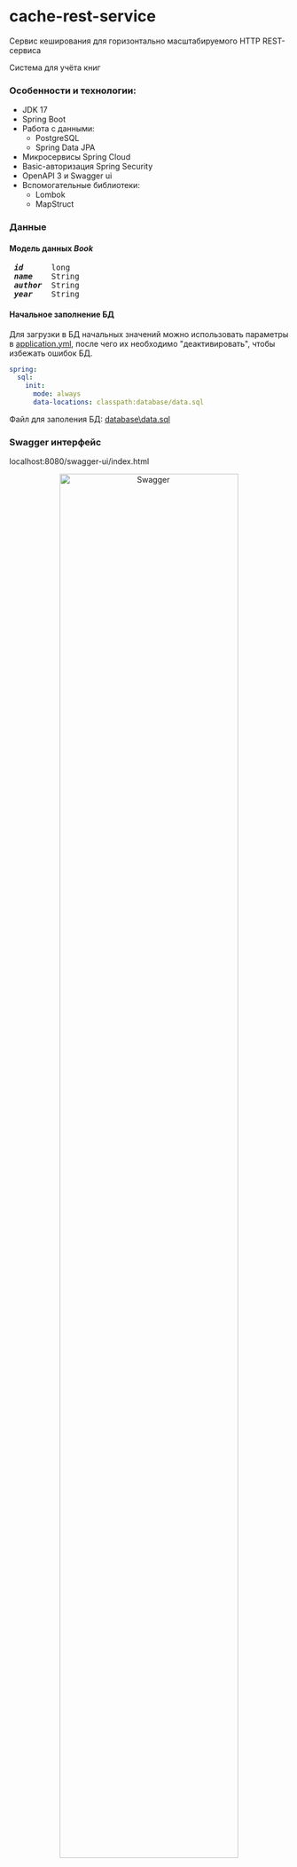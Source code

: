 # cache-rest-service
Сервис кеширования для горизонтально масштабируемого HTTP REST-сервиса

Система для учёта книг

### Особенности и технологии:
- JDK 17
- Spring Boot
- Работа с данными: 
  - PostgreSQL
  - Spring Data JPA
- Микросервисы Spring Cloud
- Basic-авторизация Spring Security
- OpenAPI 3 и Swagger ui
- Вспомогательные библиотеки:
  - Lombok
  - MapStruct

### Данные
#### Модель данных <i>Book</i>
<pre>
<i><b> id </b></i>     long
<i><b> name </b></i>   String
<i><b> author </b></i> String
<i><b> year </b></i>   String
</pre>
#### Начальное заполнение БД
Для загрузки в БД начальных значений можно использовать параметры в
[application.yml](rest-service\src\main\resources\application.yml), после чего их необходимо "деактивировать", чтобы избежать ошибок БД.
```yaml
spring:
  sql:
    init:
      mode: always
      data-locations: classpath:database/data.sql
```
Файл для заполения БД: [database\data.sql](rest-service\src\main\resources\database\data.sql)

### Swagger интерфейс
<a>localhost:8080/swagger-ui/index.html</a>
<p align=center>
    <img width= 80% src=https://github.com/Mihail-Ko/cache-rest-service/assets/98303471/fbf7ab1c-add9-4972-bfca-7f874fd4039d alt="Swagger"/>
</p>

### Микросервисы и горизонтальное масштабирование
- #### api-gateway
Шлюз между пользователем и запущенными сервисами (модуль rest-service): <a>localhost:8080</a>
- #### discovery-service
Панель Eureka-сервера: <a>localhost:8081</a>
- #### rest-service
Для реализации горизонтального масштабирования необходимо запустить несколько экземпляров.
<p align=center>
    <img width=500px src=https://github.com/Mihail-Ko/cache-rest-service/assets/98303471/6df0978b-d4aa-4f82-8775-6c28d2928c00 alt="Схема"/>
</p>
<p align=center> Схема микросервисов </p>
<p align=center>
    <img src=https://github.com/Mihail-Ko/cache-rest-service/assets/98303471/787ff978-470d-492c-87a3-a452e17ba8c8 alt="Eureka server"/>
</p>
<p align=center> Панель Spring Eureka </p>

### Обработка исключений
Реализована централизованная обработка исключений классом [DefaultAdvice](rest-service/src/main/java/com/example/restservice/exception/DefaultAdvice.java)

### Эмуляция ресурсоёмкости
Настраиваемые задержки в методах формирования данных для демонстрации быстродействия получения данных из кэша.

[application.yml](rest-service\src\main\resources\application.yml)
```yaml
delay:
  getOne: 2000
  getAll: 3000
  delete: 2000
  update: 2000
  add: 100
  ```

[CustomBookRepositoryImpl.java](rest-service\src\main\java\com\example\restservice\repository\CustomBookRepositoryImpl.java)
```java
    private void delay(int delayTime) {
        try {
            Thread.sleep(delayTime);
        } catch (InterruptedException interruptedExc) {
            interruptedExc.printStackTrace();
        }
    }
```